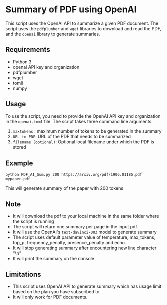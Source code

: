 <h1>Summary of PDF using OpenAI</h1>

<p>This script uses the OpenAI API to summarize a given PDF document. The script uses the <code>pdfplumber</code> and <code>wget</code> libraries to download and read the PDF, and the <code>openai</code> library to generate summaries.</p>

<h2>Requirements</h2>

<ul>
  <li>Python 3</li>
  <li>openai API key and organization</li>
  <li>pdfplumber</li>
  <li>wget</li>
  <li>tomli</li>
  <li>numpy</li>
</ul>

<h2>Usage</h2>

<p>To use the script, you need to provide the OpenAI API key and organization in the <code>openai.toml</code> file. The script takes three command line arguments:</p>
<ol>
  <li><code>maxtokens</code> : maximum number of tokens to be generated in the summary</li>
  <li><code>URL to PDF</code>: URL of the PDF that needs to be summarized</li>
  <li><code>filename (optional)</code>: Optional local filename under which the PDF is stored</li>
</ol>

<h2>Example</h2>
<pre>
<code>python PDF_AI_Sum.py 200 https://arxiv.org/pdf/1906.01185.pdf mypaper.pdf</code>
</pre>
<p>This will generate summary of the paper with 200 tokens</p>

<h2>Note</h2>
<ul>
  <li>It will download the pdf to your local machine in the same folder where the script is running</li>
  <li>The script will return one summary per page in the input pdf</li>
  <li>It will use the OpenAI's <code>text-davinci-003</code> model to generate summary</li>
  <li>The script uses default parameter value of temperature, max_tokens, top_p, frequency_penalty, presence_penalty and echo.</li>
  <li>It will stop generating summary after encountering new line character "\n"</li>
  <li>It will print the summary on the console.</li>
</ul>

<h2>Limitations</h2>
<ul>
  <li>This script uses OpenAI API to generate summary which has usage limit based on the plan you have subscribed to.</li>
  <li>It will only work for PDF documents.</li>
</ul>
